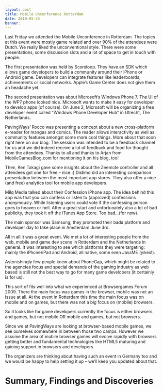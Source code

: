 ```yaml
---
layout: post
title: Mobile Unconference Rotterdam
date: 2010-05-25
banner: 
---
```


Last Friday we attended the Mobile Unconference in Rotterdam. The topics at this event were mostly game related and over 90% of the attendees were Dutch. We really liked the unconventional style. There were some presentations, some discussion slots and a lot of space to get in touch with people.

The first presentation was held by Scoreloop. They have an SDK which allows game developers to build a community around their iPhone or Android game. Developers can integrate features like leaderboards, achievements or social networks. Apple’s Game Center does not give them an headache yet.

The second presentation was about Microsoft‘s Windows Phone 7. The UI of the WP7 phone looked nice. Microsoft wants to make it easy for developer to develop apps (of course). On June 2, Microsoft will be organizing a free developer event called “Windows Phone Developer Hub” in Utrecht, The Netherlands.

PavingWays’ Rocco was presenting a concept about a new cross-platform e-reader for mangas and comics. The reader allows interactivity as well as community features amongst some more cool things. More about that soon right here on our blog. The session was intended to be a feedback channel for us and we did indeed receive a lot of feedback and food for thought from the attendees. Thanks to all and thanks to Arjan from MobileGamesBlog.com for mentioning it on his blog, too!

Then, Ken Takagi gave some insights about the Zeemote controller and all attendees got one for free – nice :) Distimo did an interesting comparison presentation between the most important app stores. They also offer a nice (and free) analytics tool for mobile app developers.

Milq Media talked about their Confession iPhone app. The idea behind this app was that you can confess or listen to (approved) confessions anonymously. While listening users could vote if the confessing person goes to heaven or hell. After a great start and unfortunately also a lot of bad publicity, they took it off the iTunes App Store. Too bad…(for now).

The main sponsor was Samsung, they promoted their bada platform and developer day to take place in Amsterdam June 3rd.

All in all it was a great event. We met a lot of interesting people from the web, mobile and game dev scene in Rotterdam and the Netherlands in general. It was interesting to see which platforms they were targeting: mainly the iPhone/iPad and Android, all native, some even JavaME (yikes!).

Astonishingly few people knew about PhoneGap, which might be related to the agencies focus and special demands of the gaming industry as web based is still not the best way to go for many game developers (it certainly is for us).

This sort of fits well into what we experienced at Browsergames Forum 2009. There the main focus was games in the browser, mobile was not an issue at all. At the event in Rotterdam this time the main focus was on mobile and on games, but there was not a big focus on (mobile) browsers.

So it looks like for game developers currently the focus is either browsers and games, but not mobile OR mobile and games, but not browsers.

Since we at PavingWays are looking at browser-based mobile games, we see ourselves somewhere in between those two camps. However we assume the area of mobile browser games will evolve rapidly with browsers getting better and fundamental technologies like HTML5 maturing and gaining support in browsers and developers.

The organizers are thinking about having such an event in Germany too and we would be happy to help setting it up – we’ll keep you updated about that.



# Summary, Findings and Discoveries

